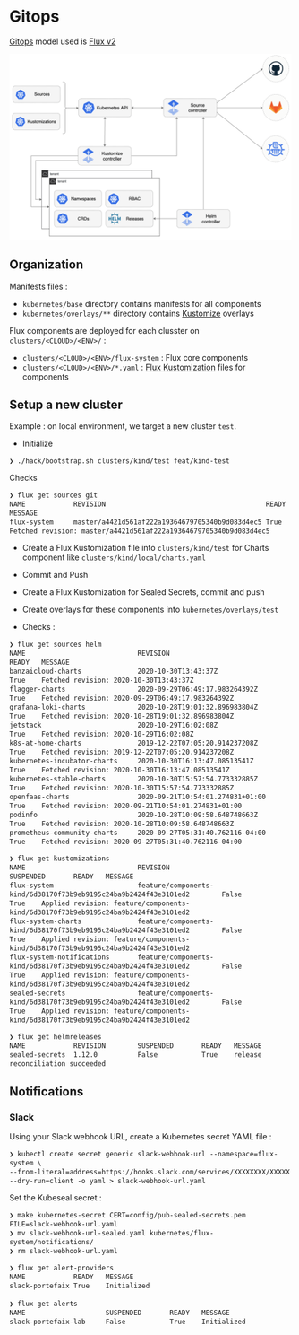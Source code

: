 # Gitops

[Gitops](https://www.weave.works/technologies/gitops/) model used is [Flux v2](https://toolkit.fluxcd.io/)

![overview](../img/gitops-toolkit.png)

## Organization

Manifests files :

* `kubernetes/base` directory contains manifests for all components
* `kubernetes/overlays/**` directory contains [Kustomize](https://kustomize.io/) overlays

Flux components are deployed for each clusster on `clusters/<CLOUD>/<ENV>/` :

* `clusters/<CLOUD>/<ENV>/flux-system` : Flux core components
* `clusters/<CLOUD>/<ENV>/*.yaml` : [Flux Kustomization](https://toolkit.fluxcd.io/components/kustomize/kustomization/) files for components

## Setup a new cluster

Example : on local environment, we target a new cluster `test`.

* Initialize

```shell
❯ ./hack/bootstrap.sh clusters/kind/test feat/kind-test
```

Checks

```shell
❯ flux get sources git
NAME         	REVISION                                       	READY	MESSAGE
flux-system  	master/a4421d561af222a19364679705340b9d083d4ec5	True 	Fetched revision: master/a4421d561af222a19364679705340b9d083d4ec5
```

* Create a Flux Kustomization file into `clusters/kind/test` for Charts component like `clusters/kind/local/charts.yaml`
* Commit and Push
* Create a Flux Kustomization for Sealed Secrets, commit and push
* Create overlays for these components into `kubernetes/overlays/test`

* Checks :

```shell
❯ flux get sources helm
NAME                            REVISION                                READY   MESSAGE
banzaicloud-charts              2020-10-30T13:43:37Z                    True    Fetched revision: 2020-10-30T13:43:37Z
flagger-charts                  2020-09-29T06:49:17.983264392Z          True    Fetched revision: 2020-09-29T06:49:17.983264392Z
grafana-loki-charts             2020-10-28T19:01:32.896983804Z          True    Fetched revision: 2020-10-28T19:01:32.896983804Z
jetstack                        2020-10-29T16:02:08Z                    True    Fetched revision: 2020-10-29T16:02:08Z
k8s-at-home-charts              2019-12-22T07:05:20.914237208Z          True    Fetched revision: 2019-12-22T07:05:20.914237208Z
kubernetes-incubator-charts     2020-10-30T16:13:47.08513541Z           True    Fetched revision: 2020-10-30T16:13:47.08513541Z
kubernetes-stable-charts        2020-10-30T15:57:54.773332885Z          True    Fetched revision: 2020-10-30T15:57:54.773332885Z
openfaas-charts                 2020-09-21T10:54:01.274831+01:00        True    Fetched revision: 2020-09-21T10:54:01.274831+01:00
podinfo                         2020-10-28T10:09:58.648748663Z          True    Fetched revision: 2020-10-28T10:09:58.648748663Z
prometheus-community-charts     2020-09-27T05:31:40.762116-04:00        True    Fetched revision: 2020-09-27T05:31:40.762116-04:00
```

```shell
❯ flux get kustomizations
NAME                            REVISION                                                                SUSPENDED       READY   MESSAGE
flux-system                     feature/components-kind/6d38170f73b9eb9195c24ba9b2424f43e3101ed2        False           True    Applied revision: feature/components-kind/6d38170f73b9eb9195c24ba9b2424f43e3101ed2
flux-system-charts              feature/components-kind/6d38170f73b9eb9195c24ba9b2424f43e3101ed2        False           True    Applied revision: feature/components-kind/6d38170f73b9eb9195c24ba9b2424f43e3101ed2
flux-system-notifications       feature/components-kind/6d38170f73b9eb9195c24ba9b2424f43e3101ed2        False           True    Applied revision: feature/components-kind/6d38170f73b9eb9195c24ba9b2424f43e3101ed2
sealed-secrets                  feature/components-kind/6d38170f73b9eb9195c24ba9b2424f43e3101ed2        False           True    Applied revision: feature/components-kind/6d38170f73b9eb9195c24ba9b2424f43e3101ed2
```

```shell
❯ flux get helmreleases
NAME            REVISION        SUSPENDED       READY   MESSAGE
sealed-secrets  1.12.0          False           True    release reconciliation succeeded
```

## Notifications

### Slack

Using your Slack webhook URL, create a Kubernetes secret YAML file :

```shell
❯ kubectl create secret generic slack-webhook-url --namespace=flux-system \
--from-literal=address=https://hooks.slack.com/services/XXXXXXXX/XXXXX --dry-run=client -o yaml > slack-webhook-url.yaml
```

Set the Kubeseal secret :

```shell
❯ make kubernetes-secret CERT=config/pub-sealed-secrets.pem FILE=slack-webhook-url.yaml
❯ mv slack-webhook-url-sealed.yaml kubernetes/flux-system/notifications/
❯ rm slack-webhook-url.yaml
```

```shell
❯ flux get alert-providers
NAME            READY   MESSAGE
slack-portefaix True    Initialized

❯ flux get alerts
NAME                    SUSPENDED       READY   MESSAGE
slack-portefaix-lab     False           True    Initialized
```

